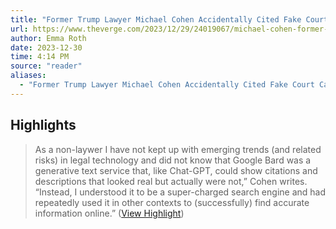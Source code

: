 ```yaml
---
title: "Former Trump Lawyer Michael Cohen Accidentally Cited Fake Court Cases Generated by AI"
url: https://www.theverge.com/2023/12/29/24019067/michael-cohen-former-trump-lawyer-google-bard-ai
author: Emma Roth
date: 2023-12-30
time: 4:14 PM
source: "reader"
aliases:
  - "Former Trump Lawyer Michael Cohen Accidentally Cited Fake Court Cases Generated by AI"
---
```

## Highlights
> As a non-laywer I have not kept up with emerging trends (and related risks) in legal technology and did not know that Google Bard was a generative text service that, like Chat-GPT, could show citations and descriptions that looked real but actually were not,” Cohen writes. “Instead, I understood it to be a super-charged search engine and had repeatedly used it in other contexts to (successfully) find accurate information online.” ([View Highlight](https://read.readwise.io/read/01hjw16d60tvtm4s023vp5xs9d))

